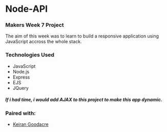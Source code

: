 # Node-API

### Makers Week 7 Project 

The aim of this week was to learn to build a responsive application using JavaScript accross the whole stack.

### Technologies Used

- JavaScript
- Node.js
- Express
- EJS
- JQuery

##### If i had time, i would add AJAX to this project to make this app dynamic.

### Paired with: 

- [Keiran Goodacre](https://github.com/kierangoodacre)
